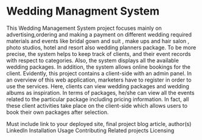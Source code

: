 # Wedding Managment System
This Wedding Management System project focuses mainly on advertising,ordering and making a payment on different wedding required materials and events like bridal gown and suit , make ups and hair salon , photo studios, hotel and resort also wedding planners package. To be more precise, the system helps to keep track of clients, and their event records with respect to categories. Also, the system displays all the available wedding packages. In addition, the system allows online bookings for the client. Evidently, this project contains a client-side with an admin panel. In an overview of this web application, marketers have to register in order to use the services. Here, clients can view wedding packages and wedding albums as inspiration. In terms of packages, he/she can view all the events related to the particular package including pricing information. In fact, all these client activities take place on the client-side which allows users to book their own packages after selection.

Must include link to your deployed site, final project blog article, author(s) LinkedIn
Installation
Usage
Contributing
Related projects
Licensing
